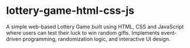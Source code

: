 # lottery-game-html-css-js
A simple web-based Lottery Game built using HTML, CSS and JavaScript where users can test their luck to win random gifts. Implements event-driven programming, randomization logic, and interactive UI design.
